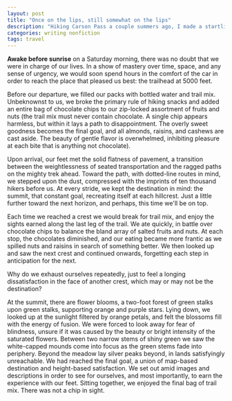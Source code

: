 ```yaml
---
layout: post
title: "Once on the lips, still somewhat on the lips"
description: "Hiking Carson Pass a couple summers ago, I made a startling discovery about trailmix."
categories: writing nonfiction
tags: travel
---
```

__Awake before sunrise__ on a Saturday morning, there was no doubt that we were in charge of our lives. In a show of mastery over time, space, and any sense of urgency, we would soon spend hours in the comfort of the car in order to reach the place that pleased us best: the trailhead at 5000 feet.

Before our departure, we filled our packs with bottled water and trail mix. Unbeknownst to us, we broke the primary rule of hiking snacks and added an entire bag of chocolate chips to our zip-locked assortment of fruits and nuts (the trail mix must never contain chocolate. A single chip appears harmless, but within it lays a path to disappointment. The overly sweet goodness becomes the final goal, and all almonds, raisins, and cashews are cast aside. The beauty of gentle flavor is overwhelmed, inhibiting pleasure at each bite that is anything not chocolate).

Upon arrival, our feet met the solid flatness of pavement, a transition between the weightlessness of seated transportation and the ragged paths on the mighty trek ahead. Toward the path, with dotted-line routes in mind, we stepped upon the dust, compressed with the imprints of ten thousand hikers before us. At every stride, we kept the destination in mind: the summit, that constant goal, recreating itself at each hillcrest. Just a little further toward the next horizon, and perhaps, this time we'll be on top.

Each time we reached a crest we would break for trail mix, and enjoy the sights earned along the last leg of the trail. We ate quickly, in battle over chocolate chips to balance the bland array of salted fruits and nuts. At each stop, the chocolates diminished, and our eating became more frantic as we spilled nuts and raisins in search of something better. We then looked up and saw the next crest and continued onwards, forgetting each step in anticipation for the next.

Why do we exhaust ourselves repeatedly, just to feel a longing dissatisfaction in the face of another crest, which may or may not be the destination?

At the summit, there are flower blooms, a two-foot forest of green stalks upon green stalks, supporting orange and purple stars. Lying down, we looked up at the sunlight filtered by orange petals, and felt the blossoms fill with the energy of fusion. We were forced to look away for fear of blindness, unsure if it was caused by the beauty or bright intensity of the saturated flowers. Between two narrow stems of shiny green we saw the white-capped mounds come into focus as the green stems fade into periphery. Beyond the meadow lay silver peaks beyond, in lands satisfyingly unreachable. We had reached the final goal, a union of map-based destination and height-based satisfaction. We set out amid images and descriptions in order to see for ourselves, and most importantly, to earn the experience with our feet. Sitting together, we enjoyed the final bag of trail mix. There was not a chip in sight.